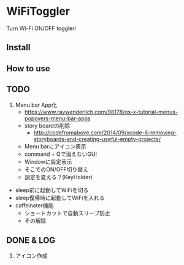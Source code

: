 # WiFiToggler

Turn Wi-Fi ON/OFF toggler!

## Install

## How to use

## TODO
1. Menu bar App化
    - https://www.raywenderlich.com/98178/os-x-tutorial-menus-popovers-menu-bar-apps
    - story boardの削除
        - http://codefromabove.com/2014/09/xcode-6-removing-storyboards-and-creating-useful-empty-projects/
    - Menu barにアイコン表示
    - command + Qで消えないGUI
    - Windowに設定表示
    - そこでのON/OFF切り替え
    - 設定を変える？(KeyHolder)
- sleep前に起動してWiFiを切る
- sleep復帰時に起動してWiFiを入れる
- caffeinater機能
    - ショートカットで自動スリープ防止
    - その解除

## DONE & LOG
1. アイコン作成
